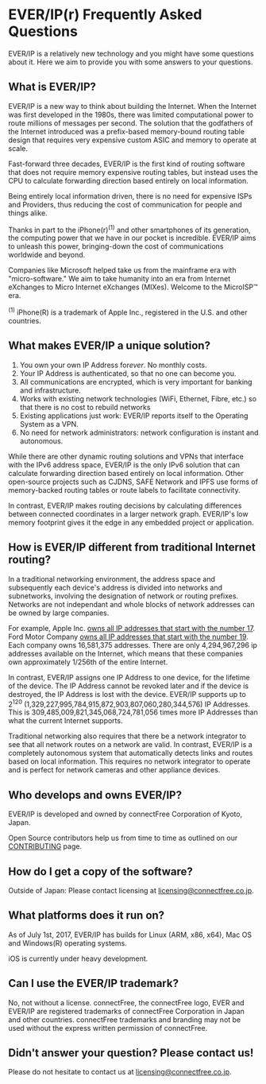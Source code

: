 # EVER/IP(r) Frequently Asked Questions

EVER/IP is a relatively new technology and you might have some questions about it.
Here we aim to provide you with some answers to your questions.

## What is EVER/IP?

EVER/IP is a new way to think about building the Internet. When the Internet was first developed in the 1980s, there was limited computational power to route millions of messages per second. The solution that the godfathers of the Internet introduced was a prefix-based memory-bound routing table design that requires very expensive custom ASIC and memory to operate at scale.

Fast-forward three decades, EVER/IP is the first kind of routing software that does not require memory expensive routing tables, but instead uses the CPU to calculate forwarding direction based entirely on local information.

Being entirely local information driven, there is no need for expensive ISPs and Providers, thus reducing the cost of communication for people and things alike.

Thanks in part to the iPhone(r)<sup>(1)</sup> and other smartphones of its generation, the computing power that we have in our pocket is incredible. EVER/IP aims to unleash this power, bringing-down the cost of communications worldwide and beyond. 

Companies like Microsoft helped take us from the mainframe era with "micro-software." We aim to take humanity into an era from Internet eXchanges to Micro Internet eXchanges (MIXes). Welcome to the MicroISP™ era.

<sup>(1)</sup> iPhone(R) is a trademark of Apple Inc., registered in the U.S. and other countries.

## What makes EVER/IP a unique solution?

1) You own your own IP Address for*ever*. No monthly costs.
2) Your IP Address is authenticated, so that no one can become you.
3) All communications are encrypted, which is very important for banking and infrastructure.
4) Works with existing network technologies (WiFi, Ethernet, Fibre, etc.) so that there is no cost to rebuild networks
5) Existing applications just work: EVER/IP reports itself to the Operating System as a VPN.
6) No need for network administrators: network configuration is instant and autonomous.

While there are other dynamic routing solutions and VPNs that interface with the IPv6 address space, EVER/IP is the only IPv6 solution that can calculate forwarding direction based entirely on local information. Other open-source projects such as CJDNS, SAFE Network and IPFS use forms of memory-backed routing tables or route labels to facilitate connectivity.

In contrast, EVER/IP makes routing decisions by calculating differences between connected coordinates in a larger network graph. EVER/IP's low memory footprint gives it the edge in any embedded project or application.

## How is EVER/IP different from traditional Internet routing?

In a traditional networking environment, the address space and subsequently each device's address is divided into networks and subnetworks, involving the designation of network or routing prefixes. Networks are not independant and whole blocks of network addresses can be owned by large companies.

For example, Apple Inc. [owns all IP addresses that start with the number 17][1]. Ford Motor Company [owns all IP addresses that start with the number 19][1]. Each company owns 16,581,375 addresses. There are only 4,294,967,296 ip addresses available on the Internet, which means that these companies own approximately 1/256th of the entire Internet.

In contrast, EVER/IP assigns one IP Address to one device, for the lifetime of the device. The IP Address cannot be revoked later and if the device is destroyed, the IP Address is lost with the device. EVER/IP supports up to 2<sup>120</sup> (1,329,227,995,784,915,872,903,807,060,280,344,576) IP Addresses. This is 309,485,009,821,345,068,724,781,056 times more IP Addresses than what the current Internet supports.

Traditional networking also requires that there be a network integrator to see that all network routes on a network are valid. In contrast, EVER/IP is a completely autonomous system that automatically detects links and routes based on local information. This requires no network integrator to operate and is perfect for network cameras and other appliance devices.

[1]: https://en.wikipedia.org/wiki/List_of_assigned_/8_IPv4_address_blocks#List_of_assigned_.2F8_blocks

## Who develops and owns EVER/IP?
EVER/IP is developed and owned by connectFree Corporation of Kyoto, Japan.

Open Source contributors help us from time to time as outlined on our [CONTRIBUTING](/CONTRIBUTING.md) page.

## How do I get a copy of the software?
Outside of Japan: Please contact licensing at <licensing@connectfree.co.jp>.

## What platforms does it run on?

As of July 1st, 2017, EVER/IP has builds for Linux (ARM, x86, x64), Mac OS and Windows(R) operating systems.

iOS is currently under heavy development.

## Can I use the EVER/IP trademark?
No, not without a license. connectFree, the connectFree logo, EVER and EVER/IP are registered trademarks of connectFree Corporation in Japan and other countries. connectFree trademarks and branding may not be used without the express written permission of connectFree.

## Didn't answer your question? Please contact us!
Please do not hesitate to contact us at <licensing@connectfree.co.jp>.


